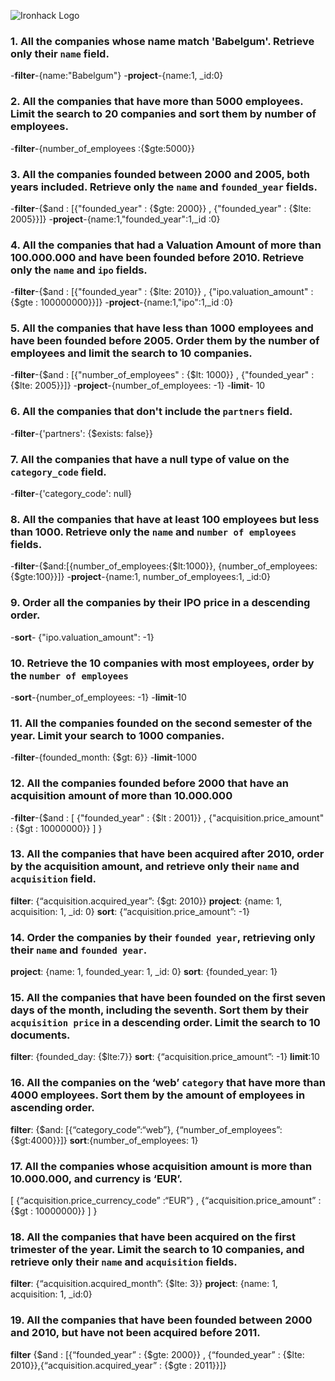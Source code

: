 ![Ironhack Logo](https://i.imgur.com/1QgrNNw.png)

### 1. All the companies whose name match 'Babelgum'. Retrieve only their `name` field.
-**filter**-{name:"Babelgum"}
-**project**-{name:1, _id:0}
### 2. All the companies that have more than 5000 employees. Limit the search to 20 companies and sort them by **number of employees**.
-**filter**-{number_of_employees :{$gte:5000}}
### 3. All the companies founded between 2000 and 2005, both years included. Retrieve only the `name` and `founded_year` fields.
-**filter**-{$and : [{"founded_year" : {$gte: 2000}} , {"founded_year" : {$lte: 2005}}]}
-**project**-{name:1,"founded_year":1,_id :0}
### 4. All the companies that had a Valuation Amount of more than 100.000.000 and have been founded before 2010. Retrieve only the `name` and `ipo` fields.
-**filter**-{$and : [{"founded_year" : {$lte: 2010}} , {"ipo.valuation_amount" : {$gte : 100000000}}]}
-**project**-{name:1,"ipo":1,_id :0}

### 5. All the companies that have less than 1000 employees and have been founded before 2005. Order them by the number of employees and limit the search to 10 companies.

-**filter**-{$and : [{"number_of_employees" : {$lt: 1000}} , {"founded_year" : {$lte: 2005}}]}
-**project**-{number_of_employees: -1}
-**limit**- 10
### 6. All the companies that don't include the `partners` field.

-**filter**-{'partners': {$exists: false}}

### 7. All the companies that have a null type of value on the `category_code` field.

-**filter**-{'category_code': null}

### 8. All the companies that have at least 100 employees but less than 1000. Retrieve only the `name` and `number of employees` fields.

-**filter**-{$and:[{number_of_employees:{$lt:1000}}, {number_of_employees:{$gte:100}}]}
-**project**-{name:1, number_of_employees:1, _id:0}

### 9. Order all the companies by their IPO price in a descending order.

-**sort**- {"ipo.valuation_amount": -1}

### 10. Retrieve the 10 companies with most employees, order by the `number of employees`

-**sort**-{number_of_employees: -1}
-**limit**-10

### 11. All the companies founded on the second semester of the year. Limit your search to 1000 companies.

-**filter**-{founded_month: {$gt: 6}}
-**limit**-1000

### 12. All the companies founded before 2000 that have an acquisition amount of more than 10.000.000

-**filter**-{$and : [ {"founded_year" : {$lt : 2001}} , {"acquisition.price_amount" : {$gt : 10000000}} ] }

### 13. All the companies that have been acquired after 2010, order by the acquisition amount, and retrieve only their `name` and `acquisition` field.

**filter**: {“acquisition.acquired_year”: {$gt: 2010}}
**project**: {name: 1, acquisition: 1, _id: 0}
**sort**: {“acquisition.price_amount”: -1}

### 14. Order the companies by their `founded year`, retrieving only their `name` and `founded year`.
**project**: {name: 1, founded_year: 1, _id: 0}
**sort**: {founded_year: 1}

### 15. All the companies that have been founded on the first seven days of the month, including the seventh. Sort them by their `acquisition price` in a descending order. Limit the search to 10 documents.
**filter**: {founded_day: {$lte:7}}
**sort**: {“acquisition.price_amount”: -1}
**limit**:10

### 16. All the companies on the ‘web’ `category` that have more than 4000 employees. Sort them by the amount of employees in ascending order.
**filter**: {$and: [{“category_code”:“web”}, {“number_of_employees”: {$gt:4000}}]}
**sort**:{number_of_employees: 1}

### 17. All the companies whose acquisition amount is more than 10.000.000, and currency is ‘EUR’.
[ {“acquisition.price_currency_code”  :“EUR”} , {“acquisition.price_amount” : {$gt : 10000000}} ] }

### 18. All the companies that have been acquired on the first trimester of the year. Limit the search to 10 companies, and retrieve only their `name` and `acquisition` fields.
**filter**: {“acquisition.acquired_month”: {$lte: 3}}
**project**: {name: 1, acquisition: 1, _id:0}

### 19. All the companies that have been founded between 2000 and 2010, but have not been acquired before 2011.
**filter** {$and : [{“founded_year” : {$gte: 2000}} , {“founded_year” : {$lte: 2010}},{“acquisition.acquired_year” : {$gte : 2011}}]}